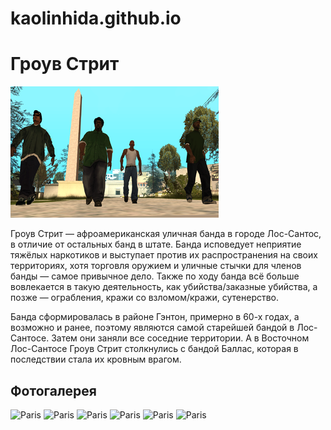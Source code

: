 # kaolinhida.github.io


<html>
 <head>
  <title>История Гроув Стрит</title>
 </head>
 <body>
  <h1>Гроув Стрит</h1>
  <img src="333px-GroveStreetFamilies-GTASA-members.png">
 <p>
 Гроув Стрит — афроамериканская уличная банда в городе Лос-Сантос, в отличие от остальных банд в штате. 
 Банда исповедует неприятие тяжёлых наркотиков и выступает против их распространения на своих территориях, 
 хотя торговля оружием и уличные стычки для членов банды — самое привычное дело. 
 Также по ходу банда всё больше вовлекается в такую деятельность, как убийства/заказные убийства, 
 а позже — ограбления, кражи со взломом/кражи, сутенерство. </p>
 <p>
 Банда сформировалась в районе Гэнтон, примерно в 60-х годах, а возможно и ранее, 
 поэтому являются самой старейшей бандой в Лос-Сантосе. 
 Затем они заняли все соседние территории. А в Восточном Лос-Сантосе Гроув Стрит столкнулись с бандой Баллас, 
 которая в последствии стала их кровным врагом. </p>
 <div class="container">
  <h2> Фотогалерея</h2>
  <p></p> 
  <img src="Безым234янный" class="float-left" alt="Paris" width="304" height="236"> 
  <img src="Безымянный" class="float-left" alt="Paris" width="304" height="236"> 
   <img src="Безымянн1ый" class="float-left" alt="Paris" width="304" height="236"> 
   <img src="Безымянны2й" class="float-left" alt="Paris" width="304" height="236"> 
   <img src="Безымянн2222ый" class="float-left" alt="Paris" width="304" height="236"> 
   <img src="Безымянн2223ый" class="float-centr" alt="Paris" width="304" height="236"> 
</div>
 </body>
</html>
